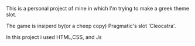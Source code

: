 This is a personal project of mine in which I'm trying to make a greek theme slot. 

The game is insiperd by(or a cheep copy) Pragmatic's slot 'Cleocatra'.

In this project i used HTML,CSS, and Js
